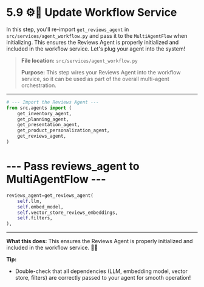 # 5.9 ⚙️🔌 Update Workflow Service

In this step, you'll re-import `get_reviews_agent` in `src/services/agent_workflow.py` and pass it to the `MultiAgentFlow` when initializing. This ensures the Reviews Agent is properly initialized and included in the workflow service. Let's plug your agent into the system!

> **File location:** `src/services/agent_workflow.py`
>
> **Purpose:** This step wires your Reviews Agent into the workflow service, so it can be used as part of the overall multi-agent orchestration.

---

```python
# --- Import the Reviews Agent ---
from src.agents import (
    get_inventory_agent,
    get_planning_agent,
    get_presentation_agent,
    get_product_personalization_agent,
    get_reviews_agent,
)
```

# --- Pass reviews_agent to MultiAgentFlow ---
```python
reviews_agent=get_reviews_agent(
    self.llm,
    self.embed_model,
    self.vector_store_reviews_embeddings,
    self.filters,
),
```

---

**What this does:**
This ensures the Reviews Agent is properly initialized and included in the workflow service. 🔋🚀

**Tip:**
- Double-check that all dependencies (LLM, embedding model, vector store, filters) are correctly passed to your agent for smooth operation!
